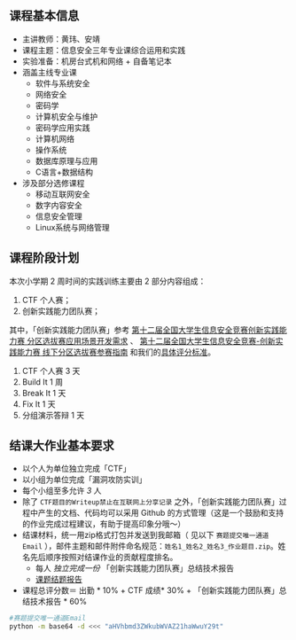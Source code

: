 ## 课程基本信息

* 主讲教师：黄玮、安靖
* 课程主题：信息安全三年专业课综合运用和实践
* 实验准备：机房台式机和网络 + 自备笔记本
* 涵盖主线专业课
    * 软件与系统安全
    * 网络安全
    * 密码学
    * 计算机安全与维护
    * 密码学应用实践
    * 计算机网络
    * 操作系统
    * 数据库原理与应用
    * C语言+数据结构
* 涉及部分选修课程
    * 移动互联网安全
    * 数字内容安全
    * 信息安全管理
    * Linux系统与网络管理


## 课程阶段计划

本次小学期 2 周时间的实践训练主要由 2 部分内容组成：

1. CTF 个人赛；
2. 创新实践能力团队赛；

其中，「创新实践能力团队赛」参考 [第十二届全国大学生信息安全竞赛创新实践能力赛 分区选拔赛应用场景开发需求](http://www.ciscn.cn/announcement/view/122) 、 [第十二届全国大学生信息安全竞赛-创新实践能力赛 线下分区选拔赛参赛指南](http://www.ciscn.cn/announcement/view/126) 和我们的[具体评分标准](../assessment.md)。


1. CTF 个人赛 3 天
2. Build It 1 周
3. Break It 1 天
4. Fix It   1 天
5. 分组演示答辩 1 天

## 结课大作业基本要求

* 以个人为单位独立完成「CTF」
* 以小组为单位完成「漏洞攻防实训」
* 每个小组至多允许 *3* 人
* 除了 `CTF题目的Writeup禁止在互联网上分享记录` 之外，「创新实践能力团队赛」过程中产生的文档、代码均可以采用 Github 的方式管理（这是一个鼓励和支持的作业完成过程建议，有助于提高印象分哦～）
* 结课材料，统一用zip格式打包并发送到我邮箱（ 见以下 `赛题提交唯一通道Email` ），邮件主题和邮件附件命名规范：`姓名1_姓名2_姓名3_作业题目.zip`。姓名先后顺序按照对结课作业的贡献程度排名。
    * 每人 *独立完成一份* 「创新实践能力团队赛」总结技术报告
    * [课题结题报告](../../attachments/课程名称-结题报告-姓名1-姓名2.doc)
* 课程总评分数＝ 出勤 * 10% + CTF 成绩* 30% + 「创新实践能力团队赛」总结技术报告 * 60%


```bash
#赛题提交唯一通道Email 
python -m base64 -d <<< "aHVhbmd3ZWkubWVAZ21haWwuY29t"
```

